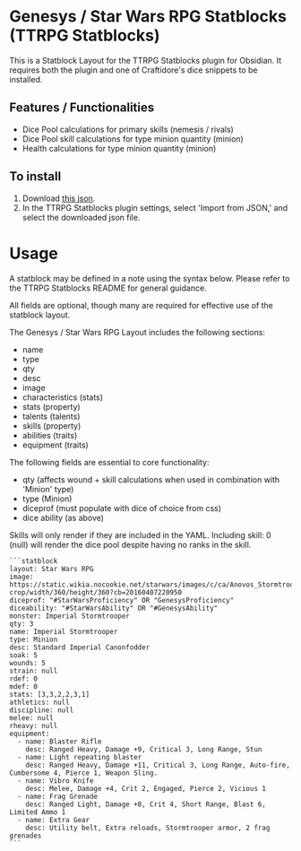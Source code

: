 # Genesys / Star Wars RPG Statblocks (TTRPG Statblocks)
This is a Statblock Layout for the TTRPG Statblocks plugin for Obsidian. It requires both the plugin and one of Craftidore's dice snippets to be installed. 

## Features / Functionalities
* Dice Pool calculations for primary skills (nemesis / rivals)
* Dice Pool skill calculations for type minion quantity (minion)
* Health calculations for type minion quantity (minion)

## To install
1. Download [this json](https://github.dev/Craftidore/Obsidian-Genesys/blob/TTRPG-Stablock-Layout/TTRPG-Statblock-Layout/jsons/Genesys%20_%20Star%20Wars%20RPG.json).
2. In the TTRPG Statblocks plugin settings, select 'Import from JSON,' and select the downloaded json file.

# Usage
A statblock may be defined in a note using the syntax below. Please refer to the TTRPG Statblocks README for general guidance.

All fields are optional, though many are required for effective use of the statblock layout.

The Genesys / Star Wars RPG Layout includes the following sections:
* name
* type
* qty
* desc
* image
* characteristics (stats)
* stats (property)
* talents (talents)
* skills (property)
* abilities (traits)
* equipment (traits)

The following fields are essential to core functionality:
* qty (affects wound + skill calculations when used in combination with 'Minion' type)
* type (Minion)
* diceprof (must populate with dice of choice from css)
* dice ability (as above)

Skills will only render if they are included in the YAML. Including skill: 0 (null) will render the dice pool despite having no ranks in the skill.

````
```statblock
layout: Star Wars RPG
image: https://static.wikia.nocookie.net/starwars/images/c/ca/Anovos_Stormtrooper.png/revision/latest/top-crop/width/360/height/360?cb=20160407220950
diceprof: "#StarWarsProficiency" OR "GenesysProficiency"
diceability: "#StarWarsAbility" OR "#GenesysAbility"
monster: Imperial Stormtrooper
qty: 3
name: Imperial Stormtrooper
type: Minion
desc: Standard Imperial Canonfodder
soak: 5
wounds: 5
strain: null
rdef: 0
mdef: 0
stats: [3,3,2,2,3,1]
athletics: null
discipline: null
melee: null
rheavy: null
equipment:
  - name: Blaster Rifle
    desc: Ranged Heavy, Damage +9, Critical 3, Long Range, Stun
  - name: Light repeating blaster
    desc: Ranged Heavy, Damage +11, Critical 3, Long Range, Auto-fire, Cumbersome 4, Pierce 1, Weapon Sling.
  - name: Vibro Knife
    desc: Melee, Damage +4, Crit 2, Engaged, Pierce 2, Vicious 1
  - name: Frag Grenade
    desc: Ranged Light, Damage +8, Crit 4, Short Range, Blast 6, Limited Ammo 1
  - name: Extra Gear
    desc: Utility belt, Extra reloads, Stormtrooper armor, 2 frag grenades
```
````